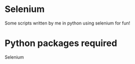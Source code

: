 # Selenium
Some scripts written by me in python using selenium for fun!

# Python packages required
Selenium
